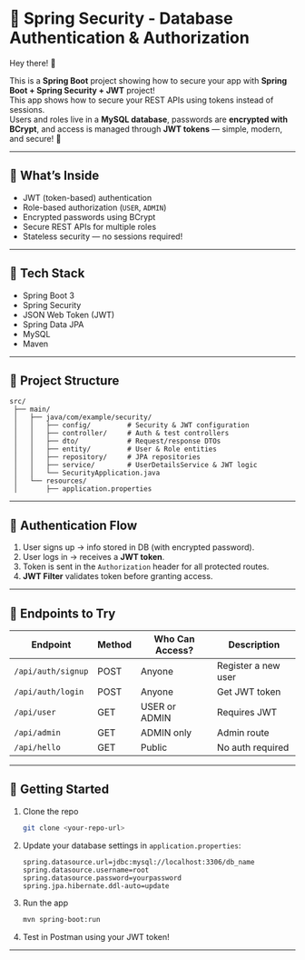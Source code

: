 # 🔐 Spring Security - Database Authentication & Authorization

Hey there! 👋

This is a **Spring Boot** project showing how to secure your app with **Spring Boot + Spring Security + JWT** project!  
This app shows how to secure your REST APIs using tokens instead of sessions.  
Users and roles live in a **MySQL database**, passwords are **encrypted with BCrypt**, and access is managed through **JWT tokens** — simple, modern, and secure! 🚀

---

## 🚀 What’s Inside

- JWT (token-based) authentication
- Role-based authorization (`USER`, `ADMIN`)
- Encrypted passwords using BCrypt
- Secure REST APIs for multiple roles
- Stateless security — no sessions required!

---

## 🧰 Tech Stack

- Spring Boot 3
- Spring Security
- JSON Web Token (JWT)
- Spring Data JPA
- MySQL
- Maven

---

## 📁 Project Structure

```
src/
 ├── main/
 │   ├── java/com/example/security/
 │   │   ├── config/         # Security & JWT configuration
 │   │   ├── controller/     # Auth & test controllers
 │   │   ├── dto/            # Request/response DTOs
 │   │   ├── entity/         # User & Role entities
 │   │   ├── repository/     # JPA repositories
 │   │   ├── service/        # UserDetailsService & JWT logic
 │   │   └── SecurityApplication.java
 │   └── resources/
 │       ├── application.properties

```

---

## 🔑 Authentication Flow

1. User signs up → info stored in DB (with encrypted password).
2. User logs in → receives a **JWT token**.
3. Token is sent in the `Authorization` header for all protected routes.
4. **JWT Filter** validates token before granting access.

---

## 🧪 Endpoints to Try

| Endpoint           | Method | Who Can Access? | Description         |
| ------------------ | ------ | --------------- | ------------------- |
| `/api/auth/signup` | POST   | Anyone          | Register a new user |
| `/api/auth/login`  | POST   | Anyone          | Get JWT token       |
| `/api/user`        | GET    | USER or ADMIN   | Requires JWT        |
| `/api/admin`       | GET    | ADMIN only      | Admin route         |
| `/api/hello`       | GET    | Public          | No auth required    |

---

## 🔧 Getting Started

1. Clone the repo

   ```bash
   git clone <your-repo-url>
   ```

2. Update your database settings in `application.properties`:

   ```properties
   spring.datasource.url=jdbc:mysql://localhost:3306/db_name
   spring.datasource.username=root
   spring.datasource.password=yourpassword
   spring.jpa.hibernate.ddl-auto=update
   ```

3. Run the app

   ```bash
   mvn spring-boot:run
   ```

4. Test in Postman using your JWT token!

---
